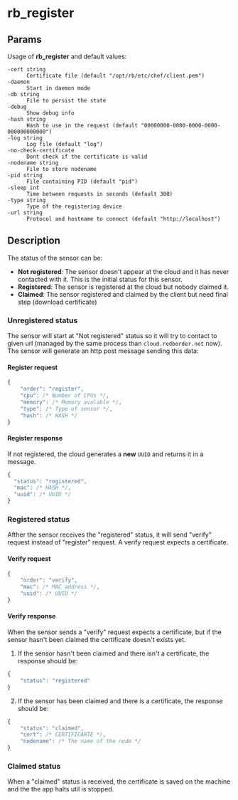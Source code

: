 # rb_register

## Params

Usage of **rb_register** and default values:

```
-cert string
      Certificate file (default "/opt/rb/etc/chef/client.pem")
-daemon
      Start in daemon mode
-db string
      File to persist the state
-debug
      Show debug info
-hash string
      Hash to use in the request (default "00000000-0000-0000-0000-000000000000")
-log string
      Log file (default "log")
-no-check-certificate
      Dont check if the certificate is valid
-nodename string
      File to store nodename
-pid string
      File containing PID (default "pid")
-sleep int
      Time between requests in seconds (default 300)
-type string
      Type of the registering device
-url string
      Protocol and hostname to connect (default "http://localhost")
```

## Description

The status of the sensor can be:

- **Not registered**: The sensor doesn't appear at the cloud and it has never contacted with it. This is the initial status for this sensor.
- **Registered**: The sensor is registered at the cloud but nobody claimed it.
- **Claimed**: The sensor registered and claimed by the client but need final step (download certificate)

### Unregistered status

The sensor will start at "Not registered" status so it will try to contact to given url (managed by the same process than `cloud.redborder.net` now). The sensor will generate an http post message sending this data:

#### Register request

```javascript
{
    "order": "register",
    "cpu": /* Number of CPUs */,
    "memory": /* Memory avalable */,
    "type": /* Type of sensor */,
    "hash": /* HASH */
}
```

#### Register response

If not registered, the cloud generates a **new** `UUID` and returns it in a message.

  ```javascript
  {
    "status": "registered",
    "mac": /* HASH */,
    "uuid": /* UUID */
  }
  ```


### Registered status

Afther the sensor receives the "registered" status, it will send "verify" request instead of "register" request. A verify request expects a certificate.

#### Verify request

```javascript
{
    "order": "verify",
    "mac": /* MAC address */,
    "uuid": /* UUID */
}
```

#### Verify response

When the sensor sends a "verify" request expects a certificate, but if the sensor hasn't been claimed the certificate doesn't exists yet. 

1. If the sensor hasn't been claimed and there isn't a certificate, the response should be:

```javascript
{
    "status": "registered"
}
```

2. If the sensor has been claimed and there is a certificate, the response should be:

```javascript
{
    "status": "claimed",
    "cert": /* CERTIFICARTE */,
    "nodename": /* The name of the node */
}
```

### Claimed status

When a "claimed" status is received, the certificate is saved on the machine and the the app halts util is stopped.